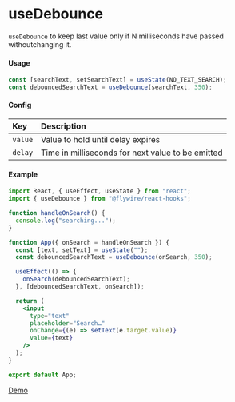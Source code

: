 # useDebounce

`useDebounce` to keep last value only if N milliseconds have passed
withoutchanging it.

#### Usage

```js
const [searchText, setSearchText] = useState(NO_TEXT_SEARCH);
const debouncedSearchText = useDebounce(searchText, 350);
```

#### Config

| Key     | Description                                       |
| :------ | :------------------------------------------------ |
| `value` | Value to hold until delay expires                 |
| `delay` | Time in milliseconds for next value to be emitted |

#### Example

```jsx harmony
import React, { useEffect, useState } from "react";
import { useDebounce } from "@flywire/react-hooks";

function handleOnSearch() {
  console.log("searching...");
}

function App({ onSearch = handleOnSearch }) {
  const [text, setText] = useState("");
  const debouncedSearchText = useDebounce(onSearch, 350);

  useEffect(() => {
    onSearch(debouncedSearchText);
  }, [debouncedSearchText, onSearch]);

  return (
    <input
      type="text"
      placeholder="Search…"
      onChange={(e) => setText(e.target.value)}
      value={text}
    />
  );
}

export default App;
```

[Demo](https://codesandbox.io/s/flywire-react-hooks-usedebounce-1p03e?file=/src/App.js)
